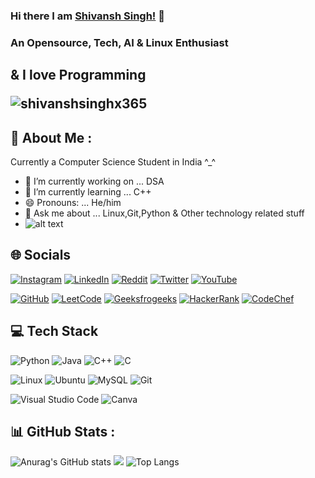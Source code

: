 ### Hi there I am [Shivansh Singh!](https://shivansh.ga)  👋
### An Opensource, Tech, AI & Linux Enthusiast
## & I love Programming <p align="left"> <img src="https://komarev.com/ghpvc/?username=shivanshsinghx365&label=Views&color=blue&style=plastic" alt="shivanshsinghx365" /> </p>

## 💫 About Me :
Currently a Computer Science Student in India ^_^
- 🔭 I’m currently working on ... DSA
- 🌱 I’m currently learning ... C++
- 😄 Pronouns: ... He/him
- 💬 Ask me about ... Linux,Git,Python & Other technology related stuff
- ![alt text](https://img.freepik.com/free-vector/laptop-with-program-code-isometric-icon-software-development-programming-applications-dark-neon_39422-971.jpg)


## 🌐 Socials
[![Instagram](https://img.shields.io/badge/Instagram-%23E4405F.svg?logo=Instagram&logoColor=white)](https://instagram.com/shivanshx365) [![LinkedIn](https://img.shields.io/badge/LinkedIn-%230077B5.svg?logo=linkedin&logoColor=white)](https://linkedin.com/in/shivanshx365) [![Reddit](https://img.shields.io/badge/Reddit-%23FF4500.svg?logo=Reddit&logoColor=white)](https://reddit.com/user/shivanshx365) [![Twitter](https://img.shields.io/badge/Twitter-%231DA1F2.svg?logo=Twitter&logoColor=white)](https://twitter.com/shivanshx365) [![YouTube](https://img.shields.io/badge/YouTube-%23FF0000.svg?logo=YouTube&logoColor=white)](https://www.youtube.com/channel/UCvBE6M12D3pwOcl58G1p9ug) 

[![GitHub](https://img.shields.io/badge/GitHub-100000?style=for-the-badge&logo=github&logoColor=white)](https://github.com/shivanshsinghx365) [![LeetCode](https://img.shields.io/badge/-LeetCode-FFA116?style=for-the-badge&logo=LeetCode&logoColor=black)](https://leetcode.com/Shivanshsinghx365/) [![Geeksfrogeeks](https://img.shields.io/badge/GeeksforGeeks-298D46?style=for-the-badge&logo=geeksforgeeks&logoColor=white)](https://auth.geeksforgeeks.org/user/shivanshsinghx365/)  [![HackerRank](https://img.shields.io/badge/-Hackerrank-2EC866?style=for-the-badge&logo=HackerRank&logoColor=white)](https://www.hackerrank.com/shivanshx365) [![CodeChef](https://img.shields.io/badge/-CodeChef-5B4638?style=for-the-badge&logo=CodeChef&logoColor=white)](https://www.codechef.com/users/shivanshx365/)

## 💻 Tech Stack
![Python](https://img.shields.io/badge/python-3670A0?style=for-the-badge&logo=python&logoColor=ffdd54) ![Java](https://img.shields.io/badge/java-%23ED8B00.svg?style=for-the-badge&logo=java&logoColor=white) ![C++](https://img.shields.io/badge/C%2B%2B-00599C?style=for-the-badge&logo=c%2B%2B&logoColor=white) ![C](https://img.shields.io/badge/C-00599C?style=for-the-badge&logo=c&logoColor=white)

![Linux](https://img.shields.io/badge/Linux-FCC624?style=for-the-badge&logo=linux&logoColor=black) ![Ubuntu](https://img.shields.io/badge/Ubuntu-E95420?style=for-the-badge&logo=ubuntu&logoColor=white) ![MySQL](https://img.shields.io/badge/mysql-%2300f.svg?style=for-the-badge&logo=mysql&logoColor=white) ![Git](https://img.shields.io/badge/GIT-E44C30?style=for-the-badge&logo=git&logoColor=white) 

![Visual Studio Code](https://img.shields.io/badge/Visual_Studio_Code-0078D4?style=for-the-badge&logo=visual%20studio%20code&logoColor=white) ![Canva](https://img.shields.io/badge/Canva-%2300C4CC.svg?style=for-the-badge&logo=Canva&logoColor=white) 

## 📊 GitHub Stats :
![Anurag's GitHub stats](https://github-readme-stats.vercel.app/api?username=shivanshsinghx365&show_icons=true&count_private=true&theme=tokyonight)
<img src="https://github-readme-streak-stats.herokuapp.com/?user=shivanshsinghx365&theme=tokyonight"/>
![Top Langs](https://github-readme-stats.vercel.app/api/top-langs/?username=shivanshsinghx365&langs_count=12&layout=compact&theme=tokyonight)



<!--
**shivanshsinghx365/shivanshsinghx365** is a ✨ _special_ ✨ repository because its `README.md` (this file) appears on your GitHub profile.

Here are some ideas to get you started:

- 🔭 I’m currently working on ...
-->
<!--
- 👯 I’m looking to collaborate on ...
- 🤔 I’m looking for help with ...
- 💬 Ask me about ...
- 📫 How to reach me: ...
-->
<!--
- ⚡ Fun fact: ...
-->
